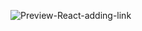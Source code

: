 ![Preview-React-adding-link](https://user-images.githubusercontent.com/70427295/195998699-fc8e7682-6ddf-448d-8e6b-0210a11d28b8.png)

